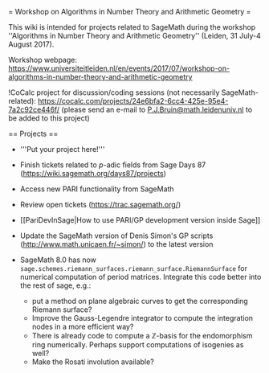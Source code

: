 = Workshop on Algorithms in Number Theory and Arithmetic Geometry =

This wiki is intended for projects related to SageMath during the workshop ''Algorithms in Number Theory and Arithmetic Geometry'' (Leiden, 31 July-4 August 2017).

Workshop webpage:
https://www.universiteitleiden.nl/en/events/2017/07/workshop-on-algorithms-in-number-theory-and-arithmetic-geometry

!CoCalc project for discussion/coding sessions (not necessarily SageMath-related): https://cocalc.com/projects/24e6bfa2-6cc4-425e-95e4-7a2c92ce446f/
(please send an e-mail to P.J.Bruin@math.leidenuniv.nl to be added to this project)

== Projects ==

 * '''Put your project here!'''

 * Finish tickets related to $p$-adic fields from Sage Days 87 (https://wiki.sagemath.org/days87/projects)

 * Access new PARI functionality from SageMath

 * Review open tickets (https://trac.sagemath.org/)

 * [[PariDevInSage|How to use PARI/GP development version inside Sage]]

 * Update the SageMath version of Denis Simon's GP scripts (http://www.math.unicaen.fr/~simon/) to the latest version

 * SageMath 8.0 has now `sage.schemes.riemann_surfaces.riemann_surface.RiemannSurface` for numerical computation of period matrices. Integrate this code better into the rest of sage, e.g.:
   * put a method on plane algebraic curves to get the corresponding Riemann surface?
   * Improve the Gauss-Legendre integrator to compute the integration nodes in a more efficient way?
   * There is already code to compute a $\mathbb{Z}$-basis for the endomorphism ring numerically. Perhaps support computations of isogenies as well?
   * Make the Rosati involution available?
